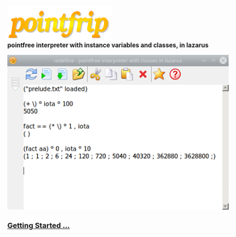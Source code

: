 ![pointfrip](https://raw.githubusercontent.com/pointfree-interpreter/pointfrip/main/images/pflogo.png) \
**pointfree interpreter with instance variables and classes, in lazarus**


![tahoma-fact](https://raw.githubusercontent.com/pointfree-interpreter/pointfrip/main/images/tahoma-fact.png)



### [Getting Started ...](https://github.com/pointfree-interpreter/pointfrip/blob/main/Getting%20Started.md)

